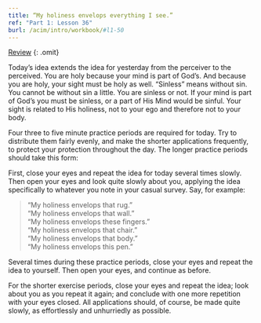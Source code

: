 ```yaml
---
title: “My holiness envelops everything I see.”
ref: "Part 1: Lesson 36"
burl: /acim/intro/workbook/#l1-50
---
```


<a class="hide-review" href="/acim/workbook/l058/#l036">Review</a>
{: .omit}

Today’s idea extends the idea for yesterday from the perceiver to the
perceived. You are holy because your mind is part of God’s. And because
you are holy, your sight must be holy as well. “Sinless” means without
sin. You cannot be without sin a little. You are sinless or not. If your
mind is part of God’s you must be sinless, or a part of His Mind would
be sinful. Your sight is related to His holiness, not to your ego and
therefore not to your body.

Four three to five minute practice periods are required for today. Try
to distribute them fairly evenly, and make the shorter applications
frequently, to protect your protection throughout the day. The longer
practice periods should take this form:

First, close your eyes and repeat the idea for today several times
slowly. Then open your eyes and look quite slowly about you, applying
the idea specifically to whatever you note in your casual survey. Say,
for example:

>	“My holiness envelops that rug.”<br/>
>	“My holiness envelops that wall.”<br/>
>	“My holiness envelops these fingers.”<br/>
>	“My holiness envelops that chair.”<br/>
>	“My holiness envelops that body.”<br/>
>	“My holiness envelops this pen.”

Several times during these practice periods, close your eyes and repeat
the idea to yourself. Then open your eyes, and continue as before.

For the shorter exercise periods, close your eyes and repeat the idea;
look about you as you repeat it again; and conclude with one more
repetition with your eyes closed. All applications should, of course, be
made quite slowly, as effortlessly and unhurriedly as possible.

